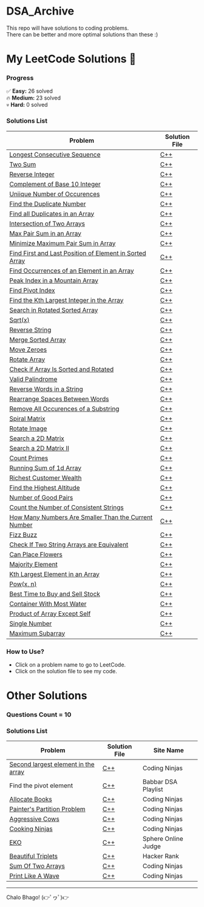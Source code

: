 # DSA_Archive
This repo will have solutions to coding problems.  
There can be better and more optimal solutions than these :)


# My LeetCode Solutions 🚀

### **Progress**  
✅ **Easy:** 26 solved  
🔥 **Medium:** 23 solved  
💀 **Hard:** 0 solved  

### **Solutions List**  
| Problem | Solution File |
|---------|---------------|
|[Longest Consecutive Sequence](https://leetcode.com/problems/longest-consecutive-sequence/)|[C++](./leetcode/128-Longest_Consecutive_Sequence.cpp)|
| [Two Sum](https://leetcode.com/problems/two-sum) | [C++](./leetcode/1-Two_Sum.cpp) |
| [Reverse Integer](https://leetcode.com/problems/reverse-integer) | [C++](./leetcode/7-Reverse_Integers.cpp) |  
| [Complement of Base 10 Integer](https://leetcode.com/problems/complement-of-base-10-integer) | [C++](./leetcode/1009-Complement_of_Base_10_Integer.cpp) | 
| [Uniique Number of Occurences](https://leetcode.com/problems/unique-number-of-occurrences) | [C++](./leetcode/1207-Unique_Number_of_Occurrences.cpp) | 
| [Find the Duplicate Number](https://leetcode.com/problems/find-the-duplicate-number) | [C++](./leetcode/287-Find_the_Duplicate_Number.cpp) | 
| [Find all Duplicates in an Array](https://leetcode.com/problems/find-all-duplicates-in-an-array) | [C++](./leetcode/442-Find_All_Duplicates_in_an_Array.cpp) | 
| [Intersection of Two Arrays](https://leetcode.com/problems/intersection-of-two-arrays) | [C++](./leetcode/349-Intersection_of_Two_Arrays.cpp) | 
| [Max Pair Sum in an Array](https://leetcode.com/problems/max-pair-sum-in-an-array) | [C++](./leetcode/2815-Max_Pair_Sum_in_an_Array.cpp) | 
| [Minimize Maximum Pair Sum in Array](https://leetcode.com/problems/minimize-maximum-pair-sum-in-array) | [C++](./leetcode/1877-Minimize_Maximum_Pair_Sum_in_Array.cpp) | 
| [Find First and Last Position of Element in Sorted Array](https://leetcode.com/problems/find-first-and-last-position-of-element-in-sorted-array/) | [C++](./leetcode/34-Find_First_and_Last_Position_of_Element_in_Sorted_Array.cpp) | 
| [Find Occurrences of an Element in an Array](https://leetcode.com/problems/find-occurrences-of-an-element-in-an-array) | [C++](./leetcode/3159-Find_Occurrences_of_an_Element_in_an_Array.cpp) |
| [Peak Index in a Mountain Array](https://leetcode.com/problems/peak-index-in-a-mountain-array) | [C++](./leetcode/852-Peak_Index_in_a_Mountain_Array.cpp) | 
| [Find Pivot Index](https://leetcode.com/problems/find-pivot-index) | [C++](./leetcode/724-Find_Pivot_Index.cpp) | 
| [Find the Kth Largest Integer in the Array](https://leetcode.com/problems/find-the-kth-largest-integer-in-the-array) | [C++](./leetcode/1985-Find_the_Kth_Largest_Integer_in_the_Array.cpp) | 
| [Search in Rotated Sorted Array](https://leetcode.com/problems/search-in-rotated-sorted-array) | [C++](./leetcode/33-Search_in_Rotated_Sorted_Array.cpp) | 
| [Sqrt(x)](https://leetcode.com/problems/sqrtx) | [C++](./leetcode/69-Sqrt(x).cpp) | 
| [Reverse String](https://leetcode.com/problems/reverse-string) | [C++](./leetcode/344-Reverse_String.cpp) | 
| [Merge Sorted Array](https://leetcode.com/problems/merge-sorted-array) | [C++](./leetcode/88-Merge_Sorted_Array.cpp) | 
| [Move Zeroes](https://leetcode.com/problems/move-zeroes) | [C++](./leetcode/283-Move_Zeroes.cpp) | 
| [Rotate Array](https://leetcode.com/problems/rotate-array) | [C++](./leetcode/189-Rotate_Array.cpp) | 
| [Check if Array Is Sorted and Rotated](https://leetcode.com/problems/check-if-array-is-sorted-and-rotated) | [C++](./leetcode/1752-Check_if_Array_Is_Sorted_and_Rotated.cpp) | 
| [Valid Palindrome](https://leetcode.com/problems/valid-palindrome) | [C++](./leetcode/125-Valid_Palindrome.cpp) | 
| [Reverse Words in a String](https://leetcode.com/problems/reverse-words-in-a-string) | [C++](./leetcode/151-Reverse_Words_in_a_String.cpp) | 
| [Rearrange Spaces Between Words](https://leetcode.com/problems/rearrange-spaces-between-words) | [C++](./leetcode/1592-Rearrange_Spaces_Between_Words.cpp) | 
| [Remove All Occurences of a Substring](https://leetcode.com/problems/remove-all-occurrences-of-a-substring) | [C++](./leetcode/1910-Remove_All_Occurrences_of_a_Substring.cpp) | 
| [Spiral Matrix](https://leetcode.com/problems/spiral-matrix) | [C++](./leetcode/54-Spiral_Matrix.cpp) | 
| [Rotate Image](https://leetcode.com/problems/rotate-image) | [C++](./leetcode/48-Rotate_Image.cpp) | 
| [Search a 2D Matrix](https://leetcode.com/problems/search-a-2d-matrix) | [C++](./leetcode/74-Search_a_2D_Matrix.cpp) | 
| [Search a 2D Matrix II](https://leetcode.com/problems/search-a-2d-matrix-ii) | [C++](./leetcode/240-Search_a_2D_Matrix_II.cpp) | 
| [Count Primes](https://leetcode.com/problems/count-primes) | [C++](./leetcode/204-Count_Primes.cpp) | 
| [Running Sum of 1d Array](https://leetcode.com/problems/running-sum-of-1d-array) | [C++](./leetcode/1480-Running_Sum_of_1d_Array.cpp) | 
| [Richest Customer Wealth](https://leetcode.com/problems/richest-customer-wealth) | [C++](./leetcode/1672-Richest_Customer_Wealth.cpp) | 
| [Find the Highest Altitude](https://leetcode.com/problems/find-the-highest-altitude) | [C++](./leetcode/1732-Find_the_Highest_Altitude.cpp) | 
| [Number of Good Pairs](https://leetcode.com/problems/number-of-good-pairs) | [C++](./leetcode/1512-Number_of_Good_Pairs.cpp) | 
| [Count the Number of Consistent Strings](https://leetcode.com/problems/count-the-number-of-consistent-strings) | [C++](./leetcode/1684-Count_the_Number_of_Consistent_Strings.cpp) | 
| [How Many Numbers Are Smaller Than the Current Number](https://leetcode.com/problems/how-many-numbers-are-smaller-than-the-current-number) | [C++](./leetcode/1365-How_Many_Numbers_Are_Smaller_Than_the_Current_Number.cpp) | 
| [Fizz Buzz](https://leetcode.com/problems/fizz-buzz) | [C++](./leetcode/412-Fizz_Buzz.cpp) | 
| [Check If Two String Arrays are Equivalent](https://leetcode.com/problems/check-if-two-string-arrays-are-equivalent) | [C++](./leetcode/1662-Check_If_Two_String_Arrays_are_Equivalent.cpp) | 
| [Can Place Flowers](https://leetcode.com/problems/can-place-flowers) | [C++](./leetcode/605-Can_Place_Flowers.cpp) | 
| [Majority Element](https://leetcode.com/problems/majority-element/) | [C++](./leetcode/169-Majority_Element.cpp) | 
| [Kth Largest Element in an Array](https://leetcode.com/problems/kth-largest-element-in-an-array) | [C++](./leetcode/215-Kth_Largest_Element_in_an_Array.cpp) |
| [Pow(x, n)](https://leetcode.com/problems/powx-n) | [C++](./leetcode/50-Pow(x,%20n).cpp) |
| [Best Time to Buy and Sell Stock](https://leetcode.com/problems/best-time-to-buy-and-sell-stock) | [C++](./leetcode/121-Best_Time_to_Buy_and_Sell_Stock.cpp) |
| [Container With Most Water](https://leetcode.com/problems/container-with-most-water) | [C++](./leetcode/11-Container_With_Most_Water.cpp) |
| [Product of Array Except Self](https://leetcode.com/problems/product-of-array-except-self) | [C++](./leetcode/238-Product_of_Array_Except_Self.cpp) |
| [Single Number](https://leetcode.com/problems/single-number) | [C++](./leetcode/136-Single_Number.cpp) |
| [Maximum Subarray](https://leetcode.com/problems/maximum-subarray) | [C++](./leetcode/53-aximum_Subarray.cpp) |

### **How to Use?**  
- Click on a problem name to go to LeetCode.  
- Click on the solution file to see my code.  


# Other Solutions

### **Questions Count = 10**

### **Solutions List**  
| Problem | Solution File | Site Name |
|---------|---------------|-----------|
|[Second largest element in the array](https://www.naukri.com/code360/problems/second-largest-element-in-the-array_873375)|[C++](./Others/Second_largest_element_in_the_array.cpp)|Coding Ninjas|
|Find the pivot element|[C++](./Others/Find_the_pivot_element.cpp)|Babbar DSA Playlist|
|[Allocate Books](https://www.naukri.com/code360/problems/allocate-books_1090540)|[C++](./Others/Allocate_Books.cpp)|Coding Ninjas|
|[Painter's Partition Problem](https://www.naukri.com/code360/problems/painter-s-partition-problem_1089557)|[C++](./Others/Painter's_Partition_Problem.cpp)|Coding Ninjas|
|[Aggressive Cows](https://www.naukri.com/code360/problems/aggressive-cows_1082559)|[C++](./Others/Aggressive_Cows.cpp)|Coding Ninjas|
|[Cooking Ninjas](https://www.naukri.com/code360/problems/cooking-ninjas_1164174?)|[C++](./Others/Cooking_Ninjas.cpp)|Coding Ninjas|
|[EKO](https://www.spoj.com/problems/EKO/)|[C++](./Others/EKO.cpp)|Sphere Online Judge|
|[Beautiful Triplets](https://www.hackerrank.com/challenges/beautiful-triplets/problem)|[C++](./Others/Beutiful_Triplets.cpp)|Hacker Rank|
|[Sum Of Two Arrays](https://www.naukri.com/code360/problem-details/sum-of-two-arrays_893186)|[C++](./Others/Sum_Of_Two_Arrays.cpp)|Coding Ninjas|
|[Print Like A Wave](https://www.naukri.com/code360/problems/print-like-a-wave_893268)|[C++](./Others/Print_Like_A_Wave.cpp)|Coding Ninjas|

---
Chalo Bhago! (👉ﾟヮﾟ)👉  
